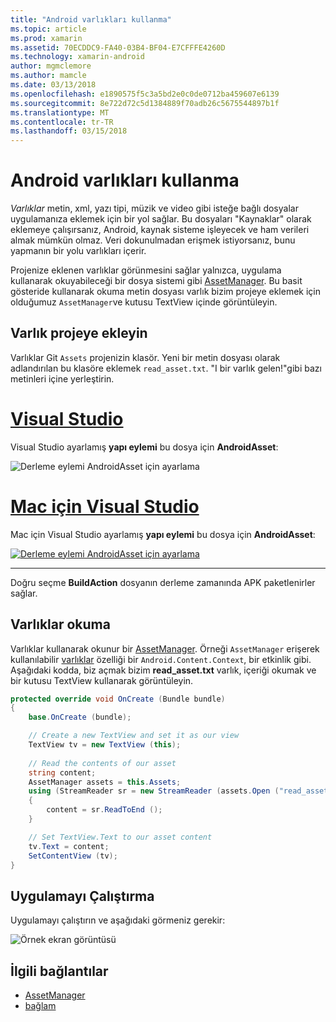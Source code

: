 ```yaml
---
title: "Android varlıkları kullanma"
ms.topic: article
ms.prod: xamarin
ms.assetid: 70ECDDC9-FA40-03B4-BF04-E7CFFFE4260D
ms.technology: xamarin-android
author: mgmclemore
ms.author: mamcle
ms.date: 03/13/2018
ms.openlocfilehash: e1890575f5c3a5bd2e0c0de0712ba459607e6139
ms.sourcegitcommit: 8e722d72c5d1384889f70adb26c5675544897b1f
ms.translationtype: MT
ms.contentlocale: tr-TR
ms.lasthandoff: 03/15/2018
---
```

# <a name="using-android-assets"></a>Android varlıkları kullanma

_Varlıklar_ metin, xml, yazı tipi, müzik ve video gibi isteğe bağlı dosyalar uygulamanıza eklemek için bir yol sağlar. Bu dosyaları "Kaynaklar" olarak eklemeye çalışırsanız, Android, kaynak sisteme işleyecek ve ham verileri almak mümkün olmaz. Veri dokunulmadan erişmek istiyorsanız, bunu yapmanın bir yolu varlıkları içerir.

Projenize eklenen varlıklar görünmesini sağlar yalnızca, uygulama kullanarak okuyabileceği bir dosya sistemi gibi [AssetManager](https://developer.xamarin.com/api/type/Android.Content.Res.AssetManager/).
Bu basit gösteride kullanarak okuma metin dosyası varlık bizim projeye eklemek için olduğumuz `AssetManager`ve kutusu TextView içinde görüntüleyin.


## <a name="add-asset-to-project"></a>Varlık projeye ekleyin

Varlıklar Git `Assets` projenizin klasör. Yeni bir metin dosyası olarak adlandırılan bu klasöre eklemek `read_asset.txt`. "I bir varlık gelen!"gibi bazı metinleri içine yerleştirin.

# <a name="visual-studiotabvswin"></a>[Visual Studio](#tab/vswin)

Visual Studio ayarlamış **yapı eylemi** bu dosya için **AndroidAsset**:

![Derleme eylemi AndroidAsset için ayarlama](android-assets-images/asset-properties-vs.png) 

# <a name="visual-studio-for-mactabvsmac"></a>[Mac için Visual Studio](#tab/vsmac)

Mac için Visual Studio ayarlamış **yapı eylemi** bu dosya için **AndroidAsset**:

[![Derleme eylemi AndroidAsset için ayarlama](android-assets-images/asset-properties-xs-sml.png)](android-assets-images/asset-properties-xs.png#lightbox)

-----

Doğru seçme **BuildAction** dosyanın derleme zamanında APK paketlenirler sağlar.


## <a name="reading-assets"></a>Varlıklar okuma

Varlıklar kullanarak okunur bir [AssetManager](https://developer.xamarin.com/api/type/Android.Content.Res.AssetManager/). Örneği `AssetManager` erişerek kullanılabilir [varlıklar](https://developer.xamarin.com/api/property/Android.Content.Context.Assets/) özelliği bir `Android.Content.Context`, bir etkinlik gibi.
Aşağıdaki kodda, biz açmak bizim **read_asset.txt** varlık, içeriği okumak ve bir kutusu TextView kullanarak görüntüleyin.

```csharp
protected override void OnCreate (Bundle bundle)
{
    base.OnCreate (bundle);

    // Create a new TextView and set it as our view
    TextView tv = new TextView (this);
    
    // Read the contents of our asset
    string content;
    AssetManager assets = this.Assets;
    using (StreamReader sr = new StreamReader (assets.Open ("read_asset.txt")))
    {
        content = sr.ReadToEnd ();
    }

    // Set TextView.Text to our asset content
    tv.Text = content;
    SetContentView (tv);
}
```


## <a name="running-the-application"></a>Uygulamayı Çalıştırma

Uygulamayı çalıştırın ve aşağıdaki görmeniz gerekir:

![Örnek ekran görüntüsü](android-assets-images/screenshot.png)


## <a name="related-links"></a>İlgili bağlantılar

- [AssetManager](https://developer.xamarin.com/api/type/Android.Content.Res.AssetManager/)
- [bağlam](https://developer.xamarin.com/api/type/Android.Content.Context/)
